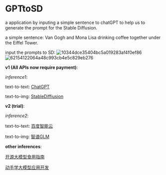 # GPTtoSD

a application by inputing a simple sentence to chatGPT to help us to generate the prompt for the Stable Diffusion.

a simple sentence:
Van Gogh and Mona Lisa drinking coffee together under the Eiffel Tower.

input the prompts to SD:
![10344dce35404bc5a019283af4f0ef86](https://github.com/PeakWalkerLYH/GPTtoSD/assets/51115117/1e6cbb1e-3bc1-4474-ab67-0e7552a14ab6)
![62154122064a48c993cb4e5c829eb276](https://github.com/PeakWalkerLYH/GPTtoSD/assets/51115117/5f0694c3-b6de-4e98-9eb5-7d442ea0decd)

**v1 (All APIs now require payment)**:

*inference1*: 

text-to-text: [ChatGPT](https://platform.openai.com/api-keys)

text-to-img: [StableDiffiusion](https://nlpcloud.com/home/playground/image-generation)

**v2 (trial)**:

*inference2*: 

text-to-text: [百度智能云](https://ai.baidu.com/ai-doc/NLP/Ml9i5amtk)

text-to-img: [智谱GLM](https://open.bigmodel.cn/dev/api#overview)

**other inferences**:

[开源大模型食用指南](https://github.com/datawhalechina/self-llm)

[动手学大模型应用开发](https://github.com/datawhalechina/llm-universe)
